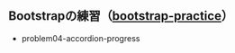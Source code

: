 ## Bootstrapの練習（[bootstrap-practice](https://github.com/Meerkat39/bootstrap-practice)）
  - problem04-accordion-progress